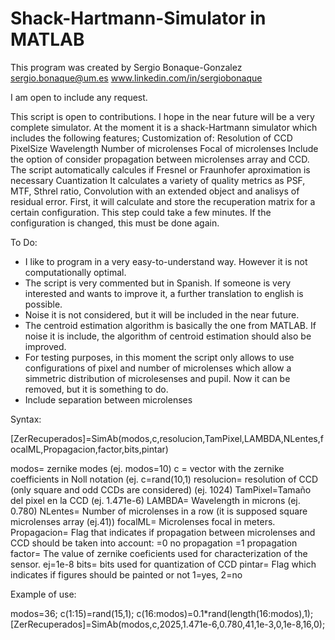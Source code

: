 # Shack-Hartmann-Simulator in MATLAB


This program was created by Sergio Bonaque-Gonzalez
sergio.bonaque@um.es
www.linkedin.com/in/sergiobonaque


I am open to include any request.


This script is open to contributions. I hope in the near future will be a very complete simulator.
At the moment it is a shack-Hartmann simulator which includes the following features;
Customization of:
    Resolution of CCD
    PixelSize
    Wavelength
    Number of microlenses
    Focal of microlenses
Include the option of consider propagation between microlenses array and CCD. The script automatically calcules if Fresnel or Fraunhofer aproximation is necessary
Cuantization 
It calculates a variety of quality metrics as PSF, MTF, Sthrel ratio, Convolution with an extended object and analisys of residual error.
First, it will calculate and store the recuperation matrix for a certain configuration. This step could take a few minutes. If the configuration is changed, this must be done again.




To Do:
- I like to program in a very easy-to-understand way. However it is not computationally optimal.
- The script is very commented but in Spanish. If someone is very interested and wants to improve it, a further translation to english is possible.
- Noise it is not considered, but it will be included in the near future.
- The centroid estimation algorithm is basically the one from MATLAB. If noise it is include, the algorithm of centroid estimation should also be improved.
- For testing purposes, in this moment the script only allows to use configurations of pixel and number of microlenses which allow a simmetric distribution of microlesenses and pupil. Now it can be removed, but it is something to do.
- Include separation between microlenses

Syntax:

[ZerRecuperados]=SimAb(modos,c,resolucion,TamPixel,LAMBDA,NLentes,focalML,Propagacion,factor,bits,pintar)

modos= zernike modes (ej. modos=10)
c = vector with the zernike coefficients in Noll notation (ej. c=rand(10,1)
resolucion= resolution of CCD (only square and odd CCDs are considered) (ej. 1024)
TamPixel=Tamaño del pixel en la CCD (ej. 1.471e-6)
LAMBDA= Wavelength in microns (ej. 0.780)
NLentes= Number of microlenses in a row (it is supposed square microlenses array (ej.41))
focalML= Microlenses focal in meters.
Propagacion= Flag that indicates if propagation between microlenses and CCD should be taken into account: =0 no propagation =1 propagation
factor= The value of zernike coeficients used for characterization of the sensor. ej=1e-8
bits= bits used for quantization of CCD
pintar= Flag which indicates if figures should be painted or not 1=yes, 2=no

Example of use:

modos=36;
c(1:15)=rand(15,1);
c(16:modos)=0.1*rand(length(16:modos),1);
[ZerRecuperados]=SimAb(modos,c,2025,1.471e-6,0.780,41,1e-3,0,1e-8,16,0);

